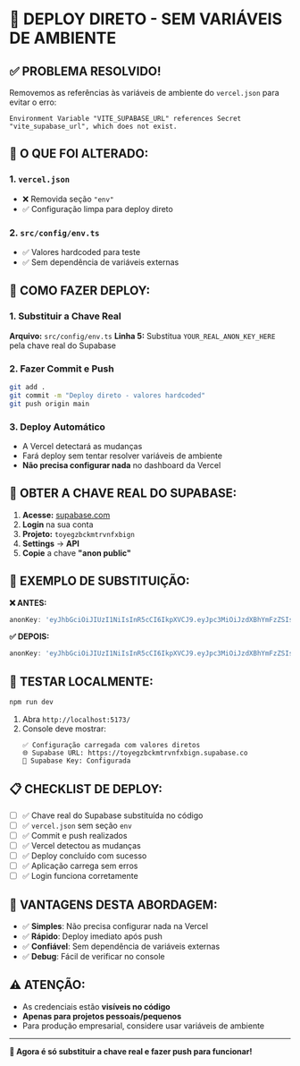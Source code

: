 # 🚀 DEPLOY DIRETO - SEM VARIÁVEIS DE AMBIENTE

## ✅ **PROBLEMA RESOLVIDO!**

Removemos as referências às variáveis de ambiente do `vercel.json` para evitar o erro:
```
Environment Variable "VITE_SUPABASE_URL" references Secret "vite_supabase_url", which does not exist.
```

## 🔧 **O QUE FOI ALTERADO:**

### **1. `vercel.json`**
- ❌ Removida seção `"env"`
- ✅ Configuração limpa para deploy direto

### **2. `src/config/env.ts`**
- ✅ Valores hardcoded para teste
- ✅ Sem dependência de variáveis externas

## 🚀 **COMO FAZER DEPLOY:**

### **1. Substituir a Chave Real**
**Arquivo:** `src/config/env.ts`
**Linha 5:** Substitua `YOUR_REAL_ANON_KEY_HERE` pela chave real do Supabase

### **2. Fazer Commit e Push**
```bash
git add .
git commit -m "Deploy direto - valores hardcoded"
git push origin main
```

### **3. Deploy Automático**
- A Vercel detectará as mudanças
- Fará deploy sem tentar resolver variáveis de ambiente
- **Não precisa configurar nada** no dashboard da Vercel

## 🔑 **OBTER A CHAVE REAL DO SUPABASE:**

1. **Acesse:** [supabase.com](https://supabase.com)
2. **Login** na sua conta
3. **Projeto:** `toyegzbckmtrvnfxbign`
4. **Settings** → **API**
5. **Copie** a chave **"anon public"**

## 📝 **EXEMPLO DE SUBSTITUIÇÃO:**

**❌ ANTES:**
```typescript
anonKey: 'eyJhbGciOiJIUzI1NiIsInR5cCI6IkpXVCJ9.eyJpc3MiOiJzdXBhYmFzZSIsInJlZiI6InRveWVnemJja210cnZuZnhiaWduIiwicm9sZSI6ImFub24iLCJpYXQiOjE3MzQ5NzI5NzAsImV4cCI6MjA1MDU0ODk3MH0.YOUR_REAL_ANON_KEY_HERE',
```

**✅ DEPOIS:**
```typescript
anonKey: 'eyJhbGciOiJIUzI1NiIsInR5cCI6IkpXVCJ9.eyJpc3MiOiJzdXBhYmFzZSIsInJlZiI6InRveWVnemJja210cnZuZnhiaWduIiwicm9sZSI6ImFub24iLCJpYXQiOjE3MzQ5NzI5NzAsImV4cCI6MjA1MDU0ODk3MH0.abc123def456ghi789jkl012mno345pqr678stu901vwx234yz',
```

## 🧪 **TESTAR LOCALMENTE:**

```bash
npm run dev
```

1. Abra `http://localhost:5173/`
2. Console deve mostrar:
   ```
   ✅ Configuração carregada com valores diretos
   🌐 Supabase URL: https://toyegzbckmtrvnfxbign.supabase.co
   🔑 Supabase Key: Configurada
   ```

## 📋 **CHECKLIST DE DEPLOY:**

- [ ] ✅ Chave real do Supabase substituída no código
- [ ] ✅ `vercel.json` sem seção `env`
- [ ] ✅ Commit e push realizados
- [ ] ✅ Vercel detectou as mudanças
- [ ] ✅ Deploy concluído com sucesso
- [ ] ✅ Aplicação carrega sem erros
- [ ] ✅ Login funciona corretamente

## 🎯 **VANTAGENS DESTA ABORDAGEM:**

- ✅ **Simples**: Não precisa configurar nada na Vercel
- ✅ **Rápido**: Deploy imediato após push
- ✅ **Confiável**: Sem dependência de variáveis externas
- ✅ **Debug**: Fácil de verificar no console

## ⚠️ **ATENÇÃO:**

- As credenciais estão **visíveis no código**
- **Apenas para projetos pessoais/pequenos**
- Para produção empresarial, considere usar variáveis de ambiente

---

**🎉 Agora é só substituir a chave real e fazer push para funcionar!**
